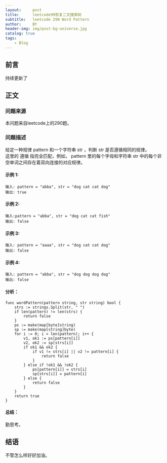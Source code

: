```yaml
---
layout:     post
title:      leetcode99恢复二叉搜索树
subtitle:   leetcode 290 Word Pattern
author:     BY
header-img: img/post-bg-universe.jpg
catalog: true
tags:
    - Blog
---
```



## 前言

持续更新了

## 正文

### 问题来源

本问题来自leetcode上的290题。 

### 问题描述

给定一种规律 pattern 和一个字符串 str ，判断 str 是否遵循相同的规律。  
这里的 遵循 指完全匹配，例如， pattern 里的每个字母和字符串 str 中的每个非空单词之间存在着双向连接的对应规律。  

#### 示例 1:
```
输入: pattern = "abba", str = "dog cat cat dog"
输出: true
```

#### 示例 2:
```
输入:pattern = "abba", str = "dog cat cat fish"
输出: false
```

#### 示例 3:
```
输入: pattern = "aaaa", str = "dog cat cat dog"
输出: false
```

#### 示例 4:
```
输入: pattern = "abba", str = "dog dog dog dog"
输出: false
```
#### 分析：  
```
func wordPattern(pattern string, str string) bool {
    strs := strings.Split(str, " ")
    if len(pattern) != len(strs) {
        return false
    }
    ps := make(map[byte]string)
    sp := make(map[string]byte)
    for i := 0; i < len(pattern); i++ {
        v1, ok1 := ps[pattern[i]]
        v2, ok2 := sp[strs[i]]
        if ok1 && ok2 {
            if v1 != strs[i] || v2 != pattern[i] {
                return false
            }
        } else if !ok1 && !ok2 {
            ps[pattern[i]] = strs[i]
            sp[strs[i]] = pattern[i]
        } else {
            return false
        }
    }
    return true
}
```

#### 总结：
勤思考。  

## 结语
不管怎么样好好加油。
